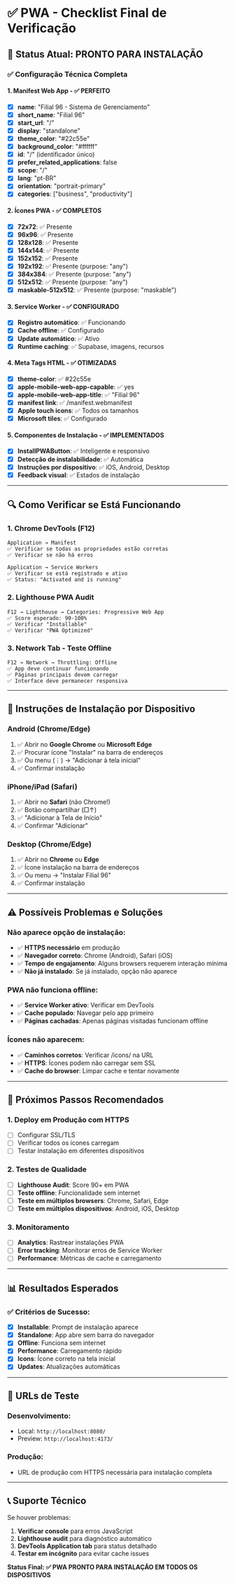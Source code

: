 # ✅ PWA - Checklist Final de Verificação

## 🎯 Status Atual: **PRONTO PARA INSTALAÇÃO**

### ✅ **Configuração Técnica Completa**

#### 1. **Manifest Web App** - ✅ PERFEITO
- [x] **name**: "Filial 96 - Sistema de Gerenciamento"
- [x] **short_name**: "Filial 96"
- [x] **start_url**: "/"
- [x] **display**: "standalone"
- [x] **theme_color**: "#22c55e"
- [x] **background_color**: "#ffffff"
- [x] **id**: "/" (identificador único)
- [x] **prefer_related_applications**: false
- [x] **scope**: "/"
- [x] **lang**: "pt-BR"
- [x] **orientation**: "portrait-primary"
- [x] **categories**: ["business", "productivity"]

#### 2. **Ícones PWA** - ✅ COMPLETOS
- [x] **72x72**: ✅ Presente
- [x] **96x96**: ✅ Presente  
- [x] **128x128**: ✅ Presente
- [x] **144x144**: ✅ Presente
- [x] **152x152**: ✅ Presente
- [x] **192x192**: ✅ Presente (purpose: "any")
- [x] **384x384**: ✅ Presente (purpose: "any")
- [x] **512x512**: ✅ Presente (purpose: "any")
- [x] **maskable-512x512**: ✅ Presente (purpose: "maskable")

#### 3. **Service Worker** - ✅ CONFIGURADO
- [x] **Registro automático**: ✅ Funcionando
- [x] **Cache offline**: ✅ Configurado
- [x] **Update automático**: ✅ Ativo
- [x] **Runtime caching**: ✅ Supabase, imagens, recursos

#### 4. **Meta Tags HTML** - ✅ OTIMIZADAS
- [x] **theme-color**: ✅ #22c55e
- [x] **apple-mobile-web-app-capable**: ✅ yes
- [x] **apple-mobile-web-app-title**: ✅ "Filial 96"
- [x] **manifest link**: ✅ /manifest.webmanifest
- [x] **Apple touch icons**: ✅ Todos os tamanhos
- [x] **Microsoft tiles**: ✅ Configurado

#### 5. **Componentes de Instalação** - ✅ IMPLEMENTADOS
- [x] **InstallPWAButton**: ✅ Inteligente e responsivo
- [x] **Detecção de instalabilidade**: ✅ Automática
- [x] **Instruções por dispositivo**: ✅ iOS, Android, Desktop
- [x] **Feedback visual**: ✅ Estados de instalação

---

## 🔍 **Como Verificar se Está Funcionando**

### **1. Chrome DevTools (F12)**
```
Application → Manifest
✅ Verificar se todas as propriedades estão corretas
✅ Verificar se não há erros

Application → Service Workers  
✅ Verificar se está registrado e ativo
✅ Status: "Activated and is running"
```

### **2. Lighthouse PWA Audit**
```
F12 → Lighthouse → Categories: Progressive Web App
✅ Score esperado: 90-100%
✅ Verificar "Installable"
✅ Verificar "PWA Optimized"
```

### **3. Network Tab - Teste Offline**
```
F12 → Network → Throttling: Offline
✅ App deve continuar funcionando
✅ Páginas principais devem carregar
✅ Interface deve permanecer responsiva
```

---

## 📱 **Instruções de Instalação por Dispositivo**

### **Android (Chrome/Edge)**
1. ✅ Abrir no **Google Chrome** ou **Microsoft Edge**
2. ✅ Procurar ícone "Instalar" na barra de endereços
3. ✅ Ou menu (⋮) → "Adicionar à tela inicial"
4. ✅ Confirmar instalação

### **iPhone/iPad (Safari)**
1. ✅ Abrir no **Safari** (não Chrome!)
2. ✅ Botão compartilhar (□↑)
3. ✅ "Adicionar à Tela de Início"
4. ✅ Confirmar "Adicionar"

### **Desktop (Chrome/Edge)**
1. ✅ Abrir no **Chrome** ou **Edge**
2. ✅ Ícone instalação na barra de endereços
3. ✅ Ou menu → "Instalar Filial 96"
4. ✅ Confirmar instalação

---

## ⚠️ **Possíveis Problemas e Soluções**

### **Não aparece opção de instalação:**
- ✅ **HTTPS necessário** em produção
- ✅ **Navegador correto**: Chrome (Android), Safari (iOS)
- ✅ **Tempo de engajamento**: Alguns browsers requerem interação mínima
- ✅ **Não já instalado**: Se já instalado, opção não aparece

### **PWA não funciona offline:**
- ✅ **Service Worker ativo**: Verificar em DevTools
- ✅ **Cache populado**: Navegar pelo app primeiro
- ✅ **Páginas cachadas**: Apenas páginas visitadas funcionam offline

### **Ícones não aparecem:**
- ✅ **Caminhos corretos**: Verificar /icons/ na URL
- ✅ **HTTPS**: Ícones podem não carregar sem SSL
- ✅ **Cache do browser**: Limpar cache e tentar novamente

---

## 🚀 **Próximos Passos Recomendados**

### **1. Deploy em Produção com HTTPS**
- [ ] Configurar SSL/TLS
- [ ] Verificar todos os ícones carregam
- [ ] Testar instalação em diferentes dispositivos

### **2. Testes de Qualidade**
- [ ] **Lighthouse Audit**: Score 90+ em PWA
- [ ] **Teste offline**: Funcionalidade sem internet
- [ ] **Teste em múltiplos browsers**: Chrome, Safari, Edge
- [ ] **Teste em múltiplos dispositivos**: Android, iOS, Desktop

### **3. Monitoramento**
- [ ] **Analytics**: Rastrear instalações PWA
- [ ] **Error tracking**: Monitorar erros de Service Worker
- [ ] **Performance**: Métricas de cache e carregamento

---

## 📊 **Resultados Esperados**

### **✅ Critérios de Sucesso:**
- [x] **Installable**: Prompt de instalação aparece
- [x] **Standalone**: App abre sem barra do navegador
- [x] **Offline**: Funciona sem internet
- [x] **Performance**: Carregamento rápido
- [x] **Icons**: Ícone correto na tela inicial
- [x] **Updates**: Atualizações automáticas

---

## 🔗 **URLs de Teste**

### **Desenvolvimento:**
- Local: `http://localhost:8080/`
- Preview: `http://localhost:4173/`

### **Produção:**
- URL de produção com HTTPS necessária para instalação completa

---

## 📞 **Suporte Técnico**

Se houver problemas:
1. **Verificar console** para erros JavaScript
2. **Lighthouse audit** para diagnóstico automático  
3. **DevTools Application tab** para status detalhado
4. **Testar em incógnito** para evitar cache issues

**Status Final: ✅ PWA PRONTO PARA INSTALAÇÃO EM TODOS OS DISPOSITIVOS** 